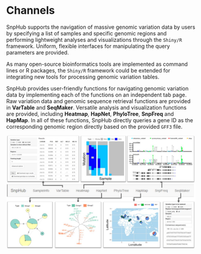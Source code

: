# Channels

SnpHub supports the navigation of massive genomic variation data by users by specifying a list of samples and specific genomic regions and performing lightweight analyses and visualizations through the `Shiny/R` framework. Uniform, flexible interfaces for manipulating the query parameters are provided. 

As many open-source bioinformatics tools are implemented as command lines or R packages, the `Shiny/R` framework could be extended for integrating new tools for processing genomic variation tables.

SnpHub provides user-friendly functions for navigating genomic variation data by implementing each of the functions on an independent tab page. Raw variation data and genomic sequence retrieval functions are provided in **VarTable** and **SeqMaker**. Versatile analysis and visualization functions are provided, including **Heatmap**, **HapNet**, **PhyloTree**, **SnpFreq** and **HapMap**. In all of these functions, SnpHub directly queries a gene ID as the corresponding genomic region directly based on the provided `GFF3` file.

![](./../img/channels.jpg)